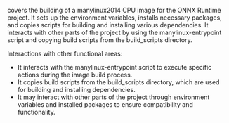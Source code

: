 covers the building of a manylinux2014 CPU image for the ONNX Runtime project. It sets up the environment variables, installs necessary packages, and copies scripts for building and installing various dependencies. It interacts with other parts of the project by using the manylinux-entrypoint script and copying build scripts from the build_scripts directory.

Interactions with other functional areas:
- It interacts with the manylinux-entrypoint script to execute specific actions during the image build process.
- It copies build scripts from the build_scripts directory, which are used for building and installing dependencies.
- It may interact with other parts of the project through environment variables and installed packages to ensure compatibility and functionality.